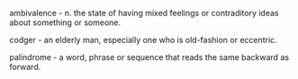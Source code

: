 ambivalence - n. the state of having mixed feelings or contraditory ideas about
something or someone.

codger - an elderly man, especially one who is old-fashion or eccentric.

palindrome - a word, phrase or sequence that reads the same backward as forward.
